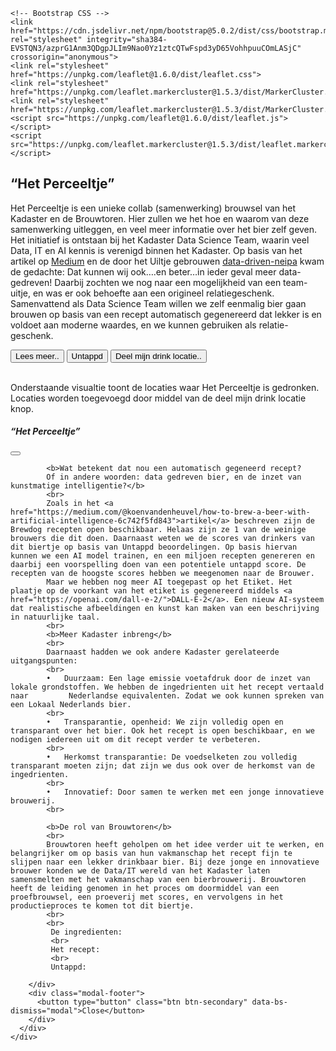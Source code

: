 <html lang="en">
  <head>
    <!-- Required meta tags -->
    <meta charset="utf-8">
    <meta name="viewport" content="width=device-width, initial-scale=1">

    <!-- Bootstrap CSS -->
    <link href="https://cdn.jsdelivr.net/npm/bootstrap@5.0.2/dist/css/bootstrap.min.css" rel="stylesheet" integrity="sha384-EVSTQN3/azprG1Anm3QDgpJLIm9Nao0Yz1ztcQTwFspd3yD65VohhpuuCOmLASjC" crossorigin="anonymous">
    <link rel="stylesheet" href="https://unpkg.com/leaflet@1.6.0/dist/leaflet.css">
    <link rel="stylesheet" href="https://unpkg.com/leaflet.markercluster@1.5.3/dist/MarkerCluster.css"/>
    <link rel="stylesheet" href="https://unpkg.com/leaflet.markercluster@1.5.3/dist/MarkerCluster.Default.css"/>
    <script src="https://unpkg.com/leaflet@1.6.0/dist/leaflet.js"></script>
    <script src="https://unpkg.com/leaflet.markercluster@1.5.3/dist/leaflet.markercluster.js"></script>

  </head>
  <body>
    <h2>“Het Perceeltje”</h2>
    <p>
    Het Perceeltje is een unieke collab (samenwerking) brouwsel van het Kadaster en de Brouwtoren. Hier zullen we het hoe en waarom van deze samenwerking uitleggen, en veel meer informatie over het bier zelf geven. Het initiatief is ontstaan bij het Kadaster Data Science Team, waarin veel Data, IT en AI kennis is verenigd binnen het Kadaster. Op basis van het artikel op <a href="https://medium.com/@koenvandenheuvel/how-to-brew-a-beer-with-artificial-intelligence-6c742f5fd843">Medium</a> en de door het Uiltje gebrouwen <a href="https://www.uiltjebrewing.com/en/product/data-driven-neipa/">data-driven-neipa</a> kwam de gedachte: Dat kunnen wij ook….en beter…in ieder geval meer data-gedreven! Daarbij zochten we nog naar een mogelijkheid van een team-uitje, en was er ook behoefte aan een origineel relatiegeschenk. Samenvattend als Data Science Team willen we zelf eenmalig bier gaan brouwen op basis van een recept automatisch gegenereerd dat lekker is en voldoet aan moderne waardes, en we kunnen gebruiken als relatie-geschenk.
    </p>
    <!-- Button trigger modal -->
  <button type="button" class="btn btn-primary" data-bs-toggle="modal" data-bs-target="#exampleModal">
    Lees meer..
  </button>
    <button onclick="location.href='https://untp.beer/375ecb09fc'" type="button" class="btn btn-primary">
    Untappd
  </button>
  <button onclick="getLocation()" type="button" class="btn btn-primary">
    Deel mijn drink locatie..
  </button>
  <p>
  <br/> 
  Onderstaande visualtie toont de locaties waar Het Perceeltje is gedronken. Locaties worden toegevoegd door middel van de deel mijn drink locatie knop.
  </p>

  <!-- Modal -->
  <div class="modal fade" id="exampleModal" tabindex="-1" aria-labelledby="exampleModalLabel" aria-hidden="true">
    <div class="modal-dialog modal-fullscreen">
      <div class="modal-content">
        <div class="modal-header">
          <h5 class="modal-title" id="exampleModalLabel">“Het Perceeltje”</h5>
          <button type="button" class="btn-close" data-bs-dismiss="modal" aria-label="Close"></button>
        </div>
        <div class="modal-body">
            
            
            <b>Wat betekent dat nou een automatisch gegeneerd recept?
            Of in andere woorden: data gedreven bier, en de inzet van kunstmatige intelligentie?</b>
            <br>
            Zoals in het <a href="https://medium.com/@koenvandenheuvel/how-to-brew-a-beer-with-artificial-intelligence-6c742f5fd843">artikel</a> beschreven zijn de Brewdog recepten open beschikbaar. Helaas zijn ze 1 van de weinige brouwers die dit doen. Daarnaast weten we de scores van drinkers van dit biertje op basis van Untappd beoordelingen. Op basis hiervan kunnen we een AI model trainen, en een miljoen recepten genereren en daarbij een voorspelling doen van een potentiele untappd score. De recepten van de hoogste scores hebben we meegenomen naar de Brouwer.
            Maar we hebben nog meer AI toegepast op het Etiket. Het plaatje op de voorkant van het etiket is gegenereerd middels <a href="https://openai.com/dall-e-2/">DALL-E-2</a>. Een nieuw AI-systeem dat realistische afbeeldingen en kunst kan maken van een beschrijving in natuurlijke taal.
            <br>
            <b>Meer Kadaster inbreng</b>
            <br>
            Daarnaast hadden we ook andere Kadaster gerelateerde uitgangspunten:
            <br>
            •	Duurzaam: Een lage emissie voetafdruk door de inzet van lokale grondstoffen. We hebben de ingedrienten uit het recept vertaald naar         Nederlandse equivalenten. Zodat we ook kunnen spreken van een Lokaal Nederlands bier.
            <br>
            •	Transparantie, openheid: We zijn volledig open en transparant over het bier. Ook het recept is open beschikbaar, en we nodigen iedereen uit om dit recept verder te verbeteren.
            <br>
            •	Herkomst transparantie: De voedselketen zou volledig transparant moeten zijn; dat zijn we dus ook over de herkomst van de ingedrienten.
            <br>
            •	Innovatief: Door samen te werken met een jonge innovatieve brouwerij.
            <br>
            
            <b>De rol van Brouwtoren</b>
            <br>
            Brouwtoren heeft geholpen om het idee verder uit te werken, en belangrijker om op basis van hun vakmanschap het recept fijn te slijpen naar een lekker drinkbaar bier. Bij deze jonge en innovatieve brouwer konden we de Data/IT wereld van het Kadaster laten samensmelten met het vakmanschap van een bierbrouwerij. Brouwtoren heeft de leiding genomen in het proces om doormiddel van een proefbrouwsel, een proeverij met scores, en vervolgens in het productieproces te komen tot dit biertje.
            <br>
            <br>
             De ingredienten: 
             <br>
             Het recept: 
             <br>
             Untappd: 
            
        </div>
        <div class="modal-footer">
          <button type="button" class="btn btn-secondary" data-bs-dismiss="modal">Close</button>
        </div>
      </div>
    </div>
  </div>
  <br>
  
  <div id="map-holder"></div>
  
  <script>
    function getLocation() {
      if (navigator.geolocation) {
        navigator.geolocation.getCurrentPosition(postPosition);
      } else {
        console.error("Geolocation is not supported by this browser.");
      }
    }
  
    function postPosition(position) {
      const lat = position.coords.latitude;  
      const long = position.coords.longitude;
      
      var xhr = new XMLHttpRequest();
      xhr.open("POST", 'https://labs.kadaster.nl/bier/insertlocations', true);
      xhr.setRequestHeader('Content-Type', 'application/json');
      xhr.send(JSON.stringify({lat, long}));
    }

    function main() {
        const mapHolder = document.getElementById('map-holder');
        mapHolder.style.height = '70vh';

        const map = L.map('map-holder', {
            // Set latitude and longitude of the map center (required)
            center: [52.370216, 4.895168],
            // Set the initial zoom level, values 0-18, where 0 is most zoomed-out (required)
            zoom: 8,
        });

        L.control.scale().addTo(map);

        L.tileLayer('https://service.pdok.nl/brt/achtergrondkaart/wmts/v2_0?service=WMTS&request=GetTile&version=1.0.0&layer=standaard&style=default&tilematrixset=EPSG%3A3857&format=image%2Fpng&height=256&width=256&tilematrix={z}&tilecol={x}&tilerow={y}').addTo(map);

        let clusterGroup;
        function getData() {
            try {
                fetch('https://labs.kadaster.nl/bier/getlocations')
                .then(response => response.json())
                .then(locations => {
                    if (clusterGroup) map.removeLayer(clusterGroup);
                    clusterGroup = L.markerClusterGroup();
                    for (const location of locations) {
                        clusterGroup.addLayer(L.marker(new L.LatLng(location.Latitude, location.Longitude)));
                    }
                    map.addLayer(clusterGroup);
                })
            } finally {
                setTimeout(getData, 10000);
            }
        }
        
        getData();

        const urlParams = new URLSearchParams(window.location.search);

    }

    window.onload = main;
  </script>

<script src="https://cdn.jsdelivr.net/npm/bootstrap@5.0.2/dist/js/bootstrap.bundle.min.js" integrity="sha384-MrcW6ZMFYlzcLA8Nl+NtUVF0sA7MsXsP1UyJoMp4YLEuNSfAP+JcXn/tWtIaxVXM" crossorigin="anonymous"></script>
</body>
</html>
